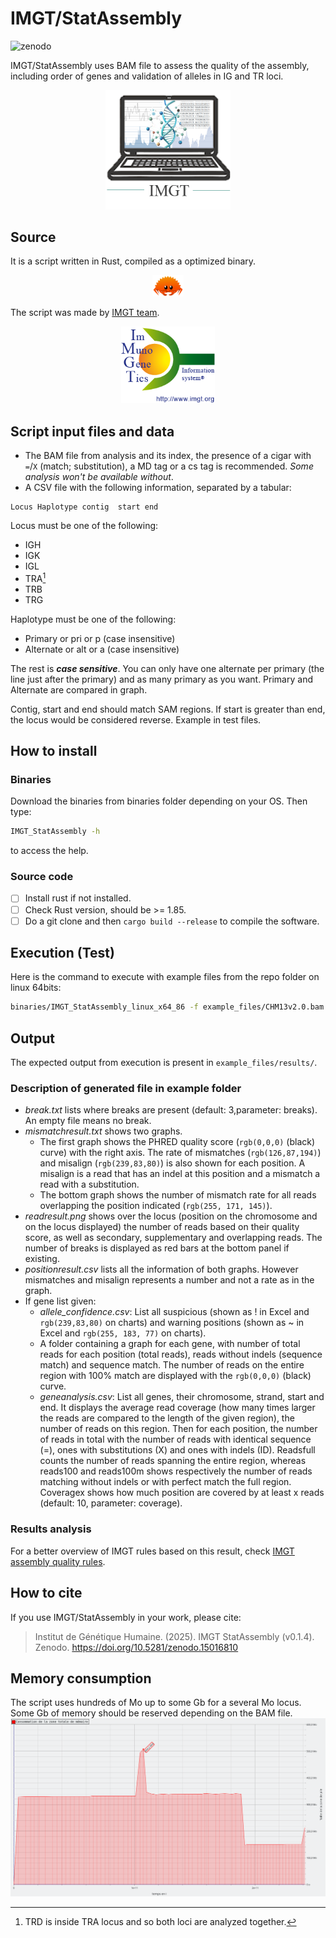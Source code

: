 # IMGT/StatAssembly
![zenodo](https://zenodo.org/badge/DOI/10.5281/zenodo.15016810.svg)

IMGT/StatAssembly uses BAM file to assess the quality of the assembly, including order of genes and validation of alleles in IG and TR loci. 
<p align="middle">
<img src = "images/logo_software.png" width ="200" />
</p>

## Source
It is a script written in Rust, compiled as a optimized binary.
<p align="middle">
<img src = "images/rust.png" width ="50" />
</p>
The script was made by <a href="//www.imgt.org">IMGT team</a>.
<p align="middle">
<img src= "images/logo_imgt.png" width ="150" />
</p>

## Script input files and data
* The BAM file from analysis and its index, the presence of a cigar with `=`/`X` (match; substitution), a MD tag or a cs tag is recommended. *Some analysis won't be available without*.
* A CSV file with the following information, separated by a tabular:
```
Locus Haplotype contig  start end
```
Locus must be one of the following:
* IGH
* IGK
* IGL
* TRA[^1]
* TRB
* TRG

[^1]: TRD is inside TRA locus and so both loci are analyzed together.

Haplotype must be one of the following:
* Primary or pri or p (case insensitive)
* Alternate or alt or a (case insensitive)

The rest is ***case sensitive***. You can only have one alternate per primary (the line just after the primary) and as many primary as you want. Primary and Alternate are compared in graph.

Contig, start and end should match SAM regions. If start is greater than end, the locus would be considered reverse.
Example in test files.

## How to install

### Binaries

Download the binaries from binaries folder depending on your OS. Then type:
```bash
IMGT_StatAssembly -h
```
to access the help.

### Source code

- [ ] Install rust if not installed.
- [ ] Check Rust version, should be >= 1.85.
- [ ] Do a git clone and then `cargo build --release` to compile the software.

## Execution (Test)

Here is the command to execute with example files from the repo folder on linux 64bits:
```bash
binaries/IMGT_StatAssembly_linux_x64_86 -f example_files/CHM13v2.0.bam -s human -l example_files/CHM13v2.0loc.csv -g example_files/CHM13v2.0geneloc.csv -o results/
```

## Output

The expected output from execution is present in `example_files/results/`.

### Description of generated file in example folder

- *break.txt* lists where breaks are present (default: 3,parameter: breaks). An empty file means no break.
- *mismatchresult.txt* shows two graphs.
    - The first graph shows the PHRED quality score (`rgb(0,0,0)` (black) curve) with the right axis. The rate of mismatches (`rgb(126,87,194)`) and misalign (`rgb(239,83,80)`) is also shown for each position. A misalign is a read that has an indel at this position and a mismatch a read with a substitution.
    - The bottom graph shows the number of mismatch rate for all reads overlapping the position indicated (`rgb(255, 171, 145)`).
- *readresult.png* shows over the locus (position on the chromosome and on the locus displayed) the number of reads based on their quality score, as well as secondary, supplementary and overlapping reads. The number of breaks is displayed as red bars at the bottom panel if existing.
- *positionresult.csv* lists all the information of both graphs. However mismatches and misalign represents a number and not a rate as in the graph.
- If gene list given:
    - *allele_confidence.csv*: List all suspicious (shown as ! in Excel and `rgb(239,83,80)` on charts) and warning positions (shown as ~ in Excel and `rgb(255, 183, 77)` on charts).
    - A folder containing a graph for each gene, with number of total reads for each position (total reads), reads without indels (sequence match) and sequence match. The number of reads on the entire region with 100% match are displayed with the `rgb(0,0,0)` (black) curve.
    - *geneanalysis.csv*: List all genes, their chromosome, strand, start and end. It displays the average read coverage (how many times larger the reads are compared to the length of the given region), the number of reads on this region. Then for each position, the number of reads in total with the number of reads with identical sequence (=), ones with substitutions (X) and ones with indels (ID). Readsfull counts the number of reads spanning the entire region, whereas reads100 and reads100m shows respectively the number of reads matching without indels or with perfect match the full region. Coveragex shows how much position are covered by at least x reads (default: 10, parameter: coverage).

### Results analysis

For a better overview of IMGT rules based on this result, check [IMGT assembly quality rules](https://imgt.org/IMGTScientificChart/Assemblies/IMGTassemblyquality.php).

## How to cite

If you use IMGT/StatAssembly in your work, please cite:

> Institut de Génétique Humaine. (2025). IMGT StatAssembly (v0.1.4). Zenodo. https://doi.org/10.5281/zenodo.15016810

## Memory consumption
The script uses hundreds of Mo up to some Gb for a several Mo locus. Some Gb of memory should be reserved depending on the BAM file.
![Memory consumption](/images/memory.png)